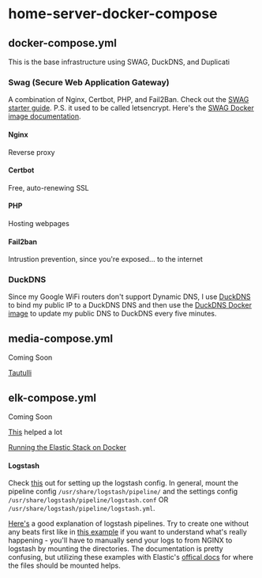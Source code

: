# home-server-docker-compose

<!-- Each Image should have a link to the dockerhub page and some documentation (git, starter guide, etc.) -->

## docker-compose.yml

This is the base infrastructure using SWAG, DuckDNS, and Duplicati

### Swag (Secure Web Application Gateway)

A combination of Nginx, Certbot, PHP, and Fail2Ban. Check out the [SWAG starter guide](https://blog.linuxserver.io/2019/04/25/letsencrypt-nginx-starter-guide/#creatingaletsencryptcontainer).
P.S. it used to be called letsencrypt. Here's the 
[SWAG Docker image documentation](https://hub.docker.com/r/linuxserver/swag).

#### Nginx

Reverse proxy

#### Certbot

Free, auto-renewing SSL

#### PHP

Hosting webpages

#### Fail2ban

Intrustion prevention, since you're exposed... to the internet

### DuckDNS

Since my Google WiFi routers don't support Dynamic DNS, I use [DuckDNS](https://www.duckdns.org/) to bind my public IP to a DuckDNS DNS and then use the [DuckDNS Docker image](https://hub.docker.com/r/linuxserver/duckdns/) to update my public DNS to DuckDNS every five minutes.

## media-compose.yml

Coming Soon

[Tautulli](https://github.com/Tautulli/Tautulli)

## elk-compose.yml

Coming Soon

[This](https://github.com/deviantony/docker-elk) helped a lot

[Running the Elastic Stack on Docker](https://www.elastic.co/guide/en/elastic-stack-get-started/current/get-started-docker.html)

#### Logstash
Check [this](https://www.elastic.co/guide/en/logstash/current/docker-config.html) out for setting up the logstash config. In general, mount the pipeline config `/usr/share/logstash/pipeline/` and the settings config `/usr/share/logstash/pipeline/logstash.conf` OR `/usr/share/logstash/pipeline/logstash.yml`.

[Here's](https://cloudaffaire.com/how-to-create-a-pipeline-in-logstash/) a good explanation of logstash pipelines. Try to create one without any beats first like in [this example](https://rzetterberg.github.io/nginx-elk-logging.html) if you want to understand what's really happening - you'll have to manually send your logs to from NGINX to logstash by mounting the directories. The documentation is pretty confusing, but utilizing these examples with Elastic's [offical docs](https://www.elastic.co/guide/en/logstash/current/dir-layout.html#docker-layout) for where the files should be mounted helps.

